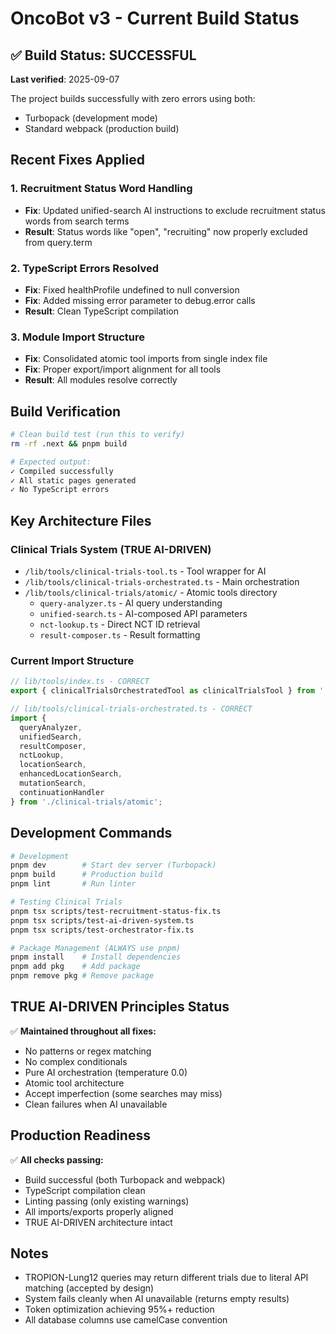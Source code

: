 # OncoBot v3 - Current Build Status

## ✅ Build Status: SUCCESSFUL

**Last verified**: 2025-09-07

The project builds successfully with zero errors using both:
- Turbopack (development mode)
- Standard webpack (production build)

## Recent Fixes Applied

### 1. Recruitment Status Word Handling
- **Fix**: Updated unified-search AI instructions to exclude recruitment status words from search terms
- **Result**: Status words like "open", "recruiting" now properly excluded from query.term

### 2. TypeScript Errors Resolved
- **Fix**: Fixed healthProfile undefined to null conversion
- **Fix**: Added missing error parameter to debug.error calls
- **Result**: Clean TypeScript compilation

### 3. Module Import Structure
- **Fix**: Consolidated atomic tool imports from single index file
- **Fix**: Proper export/import alignment for all tools
- **Result**: All modules resolve correctly

## Build Verification

```bash
# Clean build test (run this to verify)
rm -rf .next && pnpm build

# Expected output:
✓ Compiled successfully
✓ All static pages generated
✓ No TypeScript errors
```

## Key Architecture Files

### Clinical Trials System (TRUE AI-DRIVEN)
- `/lib/tools/clinical-trials-tool.ts` - Tool wrapper for AI
- `/lib/tools/clinical-trials-orchestrated.ts` - Main orchestration
- `/lib/tools/clinical-trials/atomic/` - Atomic tools directory
  - `query-analyzer.ts` - AI query understanding
  - `unified-search.ts` - AI-composed API parameters
  - `nct-lookup.ts` - Direct NCT ID retrieval
  - `result-composer.ts` - Result formatting

### Current Import Structure
```typescript
// lib/tools/index.ts - CORRECT
export { clinicalTrialsOrchestratedTool as clinicalTrialsTool } from './clinical-trials-tool';

// lib/tools/clinical-trials-orchestrated.ts - CORRECT
import { 
  queryAnalyzer,
  unifiedSearch,
  resultComposer,
  nctLookup,
  locationSearch,
  enhancedLocationSearch,
  mutationSearch,
  continuationHandler
} from './clinical-trials/atomic';
```

## Development Commands

```bash
# Development
pnpm dev        # Start dev server (Turbopack)
pnpm build      # Production build
pnpm lint       # Run linter

# Testing Clinical Trials
pnpm tsx scripts/test-recruitment-status-fix.ts
pnpm tsx scripts/test-ai-driven-system.ts
pnpm tsx scripts/test-orchestrator-fix.ts

# Package Management (ALWAYS use pnpm)
pnpm install    # Install dependencies
pnpm add pkg    # Add package
pnpm remove pkg # Remove package
```

## TRUE AI-DRIVEN Principles Status

✅ **Maintained throughout all fixes:**
- No patterns or regex matching
- No complex conditionals  
- Pure AI orchestration (temperature 0.0)
- Atomic tool architecture
- Accept imperfection (some searches may miss)
- Clean failures when AI unavailable

## Production Readiness

✅ **All checks passing:**
- Build successful (both Turbopack and webpack)
- TypeScript compilation clean
- Linting passing (only existing warnings)
- All imports/exports properly aligned
- TRUE AI-DRIVEN architecture intact

## Notes

- TROPION-Lung12 queries may return different trials due to literal API matching (accepted by design)
- System fails cleanly when AI unavailable (returns empty results)
- Token optimization achieving 95%+ reduction
- All database columns use camelCase convention